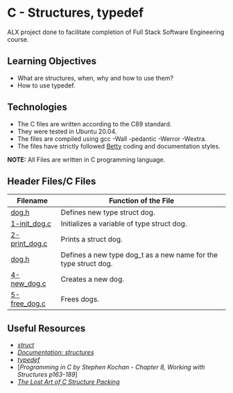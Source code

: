 # C - Structures, typedef
ALX project done to facilitate completion of Full Stack Software Engineering course.

## Learning Objectives
* What are structures, when, why and how to use them?
* How to use typedef.

## Technologies
* The C files are written according to the C89 standard.
* They were tested in Ubuntu 20.04.
* The files are compiled using gcc -Wall -pedantic -Werror -Wextra.
* The files have strictly followed [Betty](https://github.com/holbertonschool/Betty) coding and documentation styles.

**NOTE:** All Files are written in C programming language.

## Header Files/C Files
| **Filename** | **Function of the File** |
| ------- | ----------------- |
| [dog.h](https://github.com/MamaiTheCoder/alx-low_level_programming/blob/master/0x0E-structures_typedef/dog.h) | Defines new type struct dog. |
| [1-init_dog.c](https://github.com/MamaiTheCoder/alx-low_level_programming/blob/master/0x0E-structures_typedef/1-init_dog.c) | Initializes a variable of type struct dog. |
| [2-print_dog.c](https://github.com/MamaiTheCoder/alx-low_level_programming/blob/master/0x0E-structures_typedef/2-print_dog.c) | Prints a struct dog. |
| [dog.h](https://github.com/MamaiTheCoder/alx-low_level_programming/blob/master/0x0E-structures_typedef/dog.h) | Defines a new type dog_t as a new name for the type struct dog. |
| [4-new_dog.c](https://github.com/MamaiTheCoder/alx-low_level_programming/blob/master/0x0E-structures_typedef/4-new_dog.c) | Creates a new dog. |
| [5-free_dog.c](https://github.com/MamaiTheCoder/alx-low_level_programming/blob/master/0x0E-structures_typedef/5-free_dog.c) | Frees dogs. |

## Useful Resources
* [*struct*](https://en.wikipedia.org/wiki/Struct_(C_programming_language))
* [*Documentation: structures*](https://github.com/holbertonschool/Betty/wiki/Documentation:-Data-structures)
* [*typedef*](https://publications.gbdirect.co.uk//c_book/chapter8/typedef.html)
* [*Programming in C by Stephen Kochan - Chapter 8, Working with Structures p163-189*]
* [*The Lost Art of C Structure Packing*](http://www.catb.org/esr/structure-packing/)
